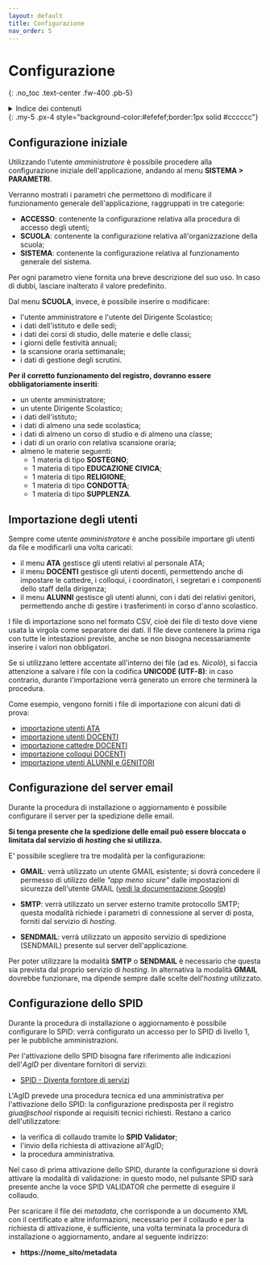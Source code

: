 ```yaml
---
layout: default
title: Configurazione
nav_order: 5
---
```


# Configurazione
{: .no_toc .text-center .fw-400 .pb-5}

<details markdown="block">
  <summary>Indice dei contenuti</summary>
  {: .text-delta .text-center}
1. TOC
{:toc}
</details>
{: .my-5 .px-4 style="background-color:#efefef;border:1px solid #cccccc"}


## Configurazione iniziale

Utilizzando l'utente _amministratore_ è possibile procedere alla configurazione iniziale
dell'applicazione, andando al menu **SISTEMA > PARAMETRI**.

Verranno mostrati i parametri che permettono di modificare il funzionamento
generale dell'applicazione, raggruppati in tre categorie:
  - **ACCESSO**: contenente la configurazione relativa alla procedura di accesso degli utenti;
  - **SCUOLA**: contenente la configurazione relativa all'organizzazione della scuola;
  - **SISTEMA**: contenente la configurazione relativa al funzionamento generale del sistema.

Per ogni parametro viene fornita una breve descrizione del suo uso. In caso di dubbi,
lasciare inalterato il valore predefinito.

Dal menu **SCUOLA**, invece, è possibile inserire o modificare:
- l'utente amministratore e l'utente del Dirigente Scolastico;
- i dati dell'istituto e delle sedi;
- i dati dei corsi di studio, delle materie e delle classi;
- i giorni delle festività annuali;
- la scansione oraria settimanale;
- i dati di gestione degli scrutini.

**Per il corretto funzionamento del registro, dovranno essere obbligatoriamente inseriti**:
- un utente amministratore;
- un utente Dirigente Scolastico;
- i dati dell'istituto;
- i dati di almeno una sede scolastica;
- i dati di almeno un corso di studio e di almeno una classe;
- i dati di un orario con relativa scansione oraria;
- almeno le materie seguenti:
  - 1 materia di tipo **SOSTEGNO**;
  - 1 materia di tipo **EDUCAZIONE CIVICA**;
  - 1 materia di tipo **RELIGIONE**;
  - 1 materia di tipo **CONDOTTA**;
  - 1 materia di tipo **SUPPLENZA**.


## Importazione degli utenti

Sempre come utente _amministratore_ è anche possibile importare gli utenti da file e
modificarli una volta caricati:
- il menu **ATA** gestisce gli utenti relativi al personale ATA;
- il menu **DOCENTI** gestisce gli utenti docenti, permettendo anche di impostare le
    cattedre, i colloqui, i coordinatori, i segretari e i componenti dello staff della
    dirigenza;
- il menu **ALUNNI** gestisce gli utenti alunni, con i dati dei relativi genitori,
    permettendo anche di gestire i trasferimenti in corso d'anno scolastico.

I file di importazione sono nel formato CSV, cioè dei file di testo dove viene usata la virgola come
separatore dei dati. Il file deve contenere la prima riga con tutte le intestazioni previste,
anche se non bisogna necessariamente inserire i valori non obbligatori.

Se si utilizzano lettere accentate all'interno dei file (ad es. _Nicolò_), si faccia
attenzione a salvare i file con la codifica **UNICODE (UTF-8)**: in caso contrario,
durante l'importazione verrà generato un errore che terminerà la procedura.

Come esempio, vengono forniti i file di importazione con alcuni dati di prova:
  - [importazione utenti ATA](/assets/docs/IMPORTA_ATA.csv)
  - [importazione utenti DOCENTI](/assets/docs/IMPORTA_DOCENTI.csv)
  - [importazione cattedre DOCENTI](/assets/docs/IMPORTA_CATTEDRE.csv)
  - [importazione colloqui DOCENTI](/assets/docs/IMPORTA_COLLOQUI.csv)
  - [importazione utenti ALUNNI e GENITORI](/assets/docs/IMPORTA_ALUNNI_GENITORI.csv)


## Configurazione del server email

Durante la procedura di installazione o aggiornamento è possibile configurare il server
per la spedizione delle email.

**Si tenga presente che la spedizione delle email può essere bloccata o limitata dal servizio
di _hosting_ che si utilizza.**

E' possibile scegliere tra tre modalità per la configurazione:
  - **GMAIL**: verrà utilizzato un utente GMAIL esistente;
    si dovrà concedere il permesso di utilizzo delle _"app meno sicure"_
    dalle impostazioni di sicurezza dell'utente GMAIL
    ([vedi la documentazione Google](https://support.google.com/accounts/answer/6010255))

  - **SMTP**: verrà utilizzato un server esterno tramite protocollo SMTP;
    questa modalità richiede i parametri di connessione al server di posta,
    forniti dal servizio di _hosting_.

  - **SENDMAIL**: verrà utilizzato un apposito servizio di spedizione (SENDMAIL) presente sul
    server dell'applicazione.

Per poter utilizzare la modalità **SMTP** o **SENDMAIL** è necessario che questa sia prevista
dal proprio servizio di _hosting_.
In alternativa la modalità **GMAIL** dovrebbe funzionare, ma dipende sempre dalle
scelte dell'_hosting_ utilizzato.


## Configurazione dello SPID

Durante la procedura di installazione o aggiornamento è possibile configurare lo SPID:
verrà configurato un accesso per lo SPID di livello 1, per le pubbliche amministrazioni.

Per l'attivazione dello SPID bisogna fare riferimento alle indicazioni dell'_AgID_ per
diventare fornitori di servizi:
  - [SPID - Diventa forntore di servizi](https://www.spid.gov.it/cos-e-spid/diventa-fornitore-di-servizi/)

L'AgID prevede una procedura tecnica ed una amministrativa per l'attivazione dello SPID:
la configurazione predisposta per il registro _giua@school_ risponde ai requisiti tecnici richiesti.
Restano a carico dell'utilizzatore:
  - la verifica di collaudo tramite lo **SPID Validator**;
  - l'invio della richiesta di attivazione all'AgID;
  - la procedura amministrativa.

Nel caso di prima attivazione dello SPID, durante la configurazione si dovrà attivare la
modalità di validazione: in questo modo, nel pulsante SPID sarà presente anche
la voce SPID VALIDATOR che permette di eseguire il collaudo.

Per scaricare il file dei _metadata_, che corrisponde a un documento XML con il certificato e altre informazioni,
necessario per il collaudo e per la richiesta di attivazione, è
sufficiente, una volta terminata la procedura di installazione o aggiornamento,
andare al seguente indirizzo:
  - **https://nome_sito/metadata**
